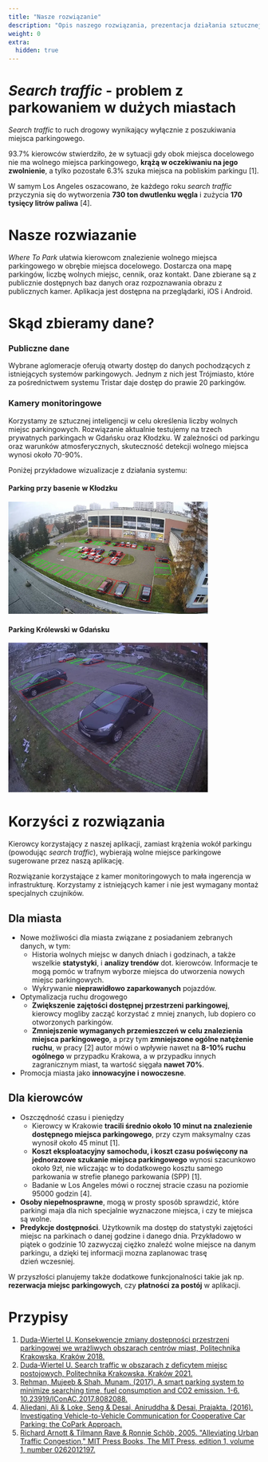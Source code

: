 ```yaml
---
title: "Nasze rozwiązanie"
description: "Opis naszego rozwiązania, prezentacja działania sztucznej inteligencji"
weight: 0
extra:
  hidden: true
---
```


# *Search traffic* - problem z parkowaniem w dużych miastach

*Search traffic* to ruch drogowy wynikający wyłącznie z poszukiwania miejsca parkingowego.

93.7% kierowców stwierdziło, że w sytuacji gdy obok miejsca docelowego nie ma wolnego miejsca parkingowego, **krążą w oczekiwaniu na jego zwolnienie**, a tylko pozostałe 6.3% szuka miejsca na pobliskim parkingu [1]. 

W samym Los Angeles oszacowano, że każdego roku *search traffic* przyczynia się do wytworzenia **730 ton dwutlenku węgla** i zużycia **170 tysięcy litrów paliwa** [4].

# Nasze rozwiazanie

*Where To Park* ułatwia kierowcom znalezienie wolnego miejsca parkingowego w obrębie miejsca docelowego. Dostarcza ona mapę parkingów, liczbę wolnych miejsc, cennik, oraz kontakt. Dane zbierane są z publicznie dostępnych baz danych oraz rozpoznawania obrazu z publicznych kamer. Aplikacja jest dostępna na przeglądarki, iOS i Android.

# Skąd zbieramy dane?

### Publiczne dane

Wybrane aglomeracje oferują otwarty dostęp do danych pochodzących z istniejących systemów parkingowych. 
Jednym z nich jest Trójmiasto, które za pośrednictwem systemu Tristar daje dostęp do prawie 20 parkingów.

### Kamery monitoringowe
Korzystamy ze sztucznej inteligencji w celu określenia liczby wolnych miejsc parkingowych. 
Rozwiązanie aktualnie testujemy na trzech prywatnych parkingach w Gdańsku oraz Kłodzku. 
W zależności od parkingu oraz warunków atmosferycznych, skuteczność detekcji wolnego miejsca wynosi około 70-90%.

Poniżej przykładowe wizualizacje z działania systemu:

#### Parking przy basenie w Kłodzku
<a href="/visualisation/basen_klodzko-1.webp" target="_blank">
    <img src="/visualisation/basen_klodzko-1.webp" width="400px">
</a>

#### Parking Królewski w Gdańsku

<a href="/visualisation/krolewski_gdansk-1.webp" target="_blank">
    <img src="/visualisation/krolewski_gdansk-1.webp" width="400px">
</a>


# Korzyści z rozwiązania

Kierowcy korzystający z naszej aplikacji, zamiast krążenia wokół parkingu (powodując *search traffic*), wybierają wolne miejsce parkingowe sugerowane przez naszą aplikację.

Rozwiązanie korzystające z kamer monitoringowych to mała ingerencja w infrastrukturę. Korzystamy z istniejących kamer i nie jest wymagany montaż specjalnych czujników.

## Dla miasta

- Nowe możliwości dla miasta związane z posiadaniem zebranych danych, w tym:
  - Historia wolnych miejsc w danych dniach i godzinach, a także wszelkie **statystyki**, i **analizy trendów** dot. kierowców. Informacje te mogą pomóc w trafnym wyborze miejsca do utworzenia nowych miejsc parkingowych.
  - Wykrywanie **nieprawidłowo zaparkowanych** pojazdów.
- Optymalizacja ruchu drogowego
  - **Zwiększenie zajętości dostępnej przestrzeni parkingowej**, kierowcy mogliby zacząć korzystać z mniej znanych, lub dopiero co otworzonych parkingów.
  - **Zmniejszenie wymaganych przemieszczeń w celu znalezienia miejsca parkingowego**, a przy tym **zmniejszone ogólne natężenie ruchu**, w pracy [2] autor mówi o wpływie nawet na **8-10% ruchu ogólnego** w przypadku Krakowa, a w przypadku innych zagranicznym miast, ta wartość sięgała **nawet 70%**.
- Promocja miasta jako **innowacyjne i nowoczesne**.

## Dla kierowców
- Oszczędność czasu i pieniędzy
    - Kierowcy w Krakowie **tracili średnio około 10 minut na znalezienie dostępnego miejsca parkingowego**, przy czym maksymalny czas wynosił około 45 minut [1].
    - **Koszt eksploatacyjny samochodu, i koszt czasu poświęcony na jednorazowe szukanie miejsca parkingowego** wynosi szacunkowo około 9zł, nie wliczając w to dodatkowego kosztu samego parkowania w strefie płanego parkowania (SPP) [1].
    - Badanie w Los Angeles mówi o rocznej stracie czasu na poziomie 95000 godzin [4].
- **Osoby niepełnosprawne**, mogą w prosty sposób sprawdzić, które parkingi maja dla nich specjalnie wyznaczone miejsca, i czy te miejsca są wolne. 
- **Predykcje dostępności**. Użytkownik ma dostęp do statystyki zajętości miejsc na parkinach o danej godzine i danego dnia. Przykładowo w piątek o godzinie 10 zazwyczaj ciężko znaleźć wolne miejsce na danym parkingu, a dzięki tej informacji mozna zaplanowac trasę dzień wczesniej.


W przyszłości planujemy także dodatkowe funkcjonalności takie jak np. **rezerwacja miejsc parkingowych**, czy **płatności za postój** w aplikacji.


# Przypisy
1. [Duda-Wiertel U. Konsekwencje zmiany dostępności przestrzeni parkingowej we wrażliwych obszarach centrów miast, Politechnika Krakowska, Kraków 2018.](https://yadda.icm.edu.pl/baztech/element/bwmeta1.element.baztech-51e98198-f84e-4b3f-8a4a-2492f1fef1df)
2. [Duda-Wiertel U. Search traffic w obszarach z deficytem miejsc postojowych, Politechnika Krakowska, Kraków 2021.](https://yadda.icm.edu.pl/baztech/element/bwmeta1.element.baztech-d8bf4176-2ea0-4571-b5a5-bdc066343c33)
3. [Rehman, Mujeeb & Shah, Munam. (2017). A smart parking system to minimize searching time, fuel consumption and CO2 emission. 1-6. 10.23919/IConAC.2017.8082088.](https://www.researchgate.net/publication/320826298_A_smart_parking_system_to_minimize_searching_time_fuel_consumption_and_CO2_emission)
4. [Aliedani, Ali & Loke, Seng & Desai, Aniruddha & Desai, Prajakta. (2016). Investigating Vehicle-to-Vehicle Communication for Cooperative Car Parking: the CoPark Approach.](https://www.researchgate.net/publication/307534127_Investigating_Vehicle-to-Vehicle_Communication_for_Cooperative_Car_Parking_the_CoPark_Approach)
5. [Richard Arnott & Tilmann Rave & Ronnie Schöb, 2005. "Alleviating Urban Traffic Congestion," MIT Press Books, The MIT Press, edition 1, volume 1, number 0262012197.](https://ideas.repec.org/b/mtp/titles/0262012197.html)
